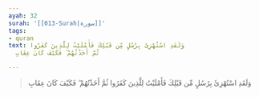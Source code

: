 ```yaml
---
ayah: 32
surah: '[[013-Surah|سورة]]'
tags:
- quran
text: وَلَقَدِ اسْتُهْزِئَ بِرُسُلٍ مِّن قَبْلِكَ فَأَمْلَيْتُ لِلَّذِينَ كَفَرُوا
  ثُمَّ أَخَذْتُهُمْ ۖ فَكَيْفَ كَانَ عِقَابِ

---
```

> وَلَقَدِ اسْتُهْزِئَ بِرُسُلٍ مِّن قَبْلِكَ فَأَمْلَيْتُ لِلَّذِينَ كَفَرُوا ثُمَّ أَخَذْتُهُمْ ۖ فَكَيْفَ كَانَ عِقَابِ

